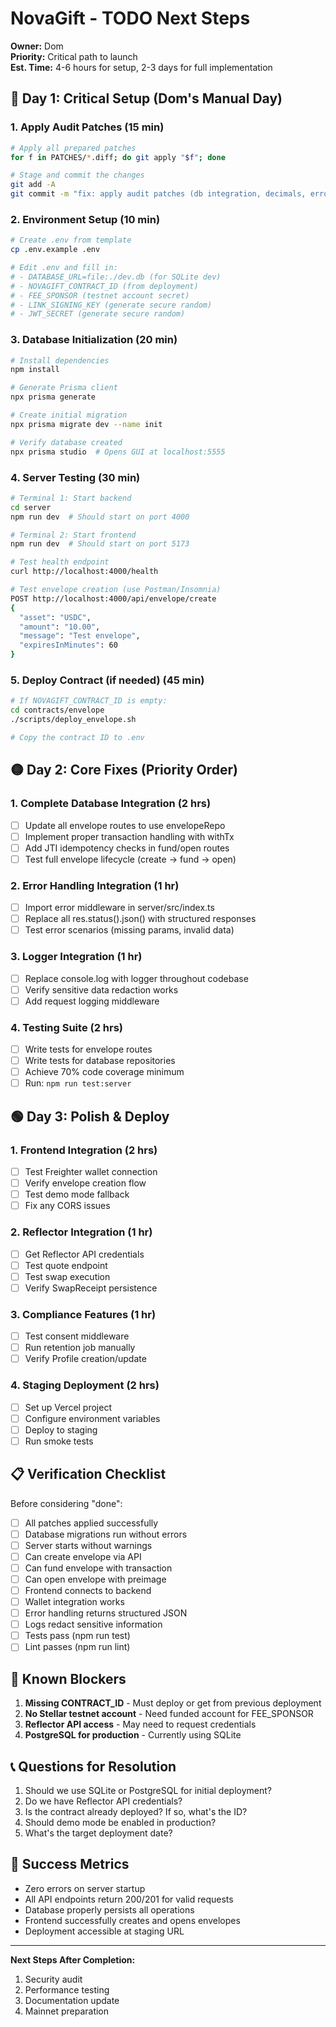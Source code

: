 # NovaGift - TODO Next Steps

**Owner:** Dom  
**Priority:** Critical path to launch  
**Est. Time:** 4-6 hours for setup, 2-3 days for full implementation

## 🔴 Day 1: Critical Setup (Dom's Manual Day)

### 1. Apply Audit Patches (15 min)
```bash
# Apply all prepared patches
for f in PATCHES/*.diff; do git apply "$f"; done

# Stage and commit the changes
git add -A
git commit -m "fix: apply audit patches (db integration, decimals, error handling)"
```

### 2. Environment Setup (10 min)
```bash
# Create .env from template
cp .env.example .env

# Edit .env and fill in:
# - DATABASE_URL=file:./dev.db (for SQLite dev)
# - NOVAGIFT_CONTRACT_ID (from deployment)
# - FEE_SPONSOR (testnet account secret)
# - LINK_SIGNING_KEY (generate secure random)
# - JWT_SECRET (generate secure random)
```

### 3. Database Initialization (20 min)
```bash
# Install dependencies
npm install

# Generate Prisma client
npx prisma generate

# Create initial migration
npx prisma migrate dev --name init

# Verify database created
npx prisma studio  # Opens GUI at localhost:5555
```

### 4. Server Testing (30 min)
```bash
# Terminal 1: Start backend
cd server
npm run dev  # Should start on port 4000

# Terminal 2: Start frontend
npm run dev  # Should start on port 5173

# Test health endpoint
curl http://localhost:4000/health

# Test envelope creation (use Postman/Insomnia)
POST http://localhost:4000/api/envelope/create
{
  "asset": "USDC",
  "amount": "10.00",
  "message": "Test envelope",
  "expiresInMinutes": 60
}
```

### 5. Deploy Contract (if needed) (45 min)
```bash
# If NOVAGIFT_CONTRACT_ID is empty:
cd contracts/envelope
./scripts/deploy_envelope.sh

# Copy the contract ID to .env
```

## 🟡 Day 2: Core Fixes (Priority Order)

### 1. Complete Database Integration (2 hrs)
- [ ] Update all envelope routes to use envelopeRepo
- [ ] Implement proper transaction handling with withTx
- [ ] Add JTI idempotency checks in fund/open routes
- [ ] Test full envelope lifecycle (create → fund → open)

### 2. Error Handling Integration (1 hr)
- [ ] Import error middleware in server/src/index.ts
- [ ] Replace all res.status().json() with structured responses
- [ ] Test error scenarios (missing params, invalid data)

### 3. Logger Integration (1 hr)
- [ ] Replace console.log with logger throughout codebase
- [ ] Verify sensitive data redaction works
- [ ] Add request logging middleware

### 4. Testing Suite (2 hrs)
- [ ] Write tests for envelope routes
- [ ] Write tests for database repositories
- [ ] Achieve 70% code coverage minimum
- [ ] Run: `npm run test:server`

## 🟢 Day 3: Polish & Deploy

### 1. Frontend Integration (2 hrs)
- [ ] Test Freighter wallet connection
- [ ] Verify envelope creation flow
- [ ] Test demo mode fallback
- [ ] Fix any CORS issues

### 2. Reflector Integration (1 hr)
- [ ] Get Reflector API credentials
- [ ] Test quote endpoint
- [ ] Test swap execution
- [ ] Verify SwapReceipt persistence

### 3. Compliance Features (1 hr)
- [ ] Test consent middleware
- [ ] Run retention job manually
- [ ] Verify Profile creation/update

### 4. Staging Deployment (2 hrs)
- [ ] Set up Vercel project
- [ ] Configure environment variables
- [ ] Deploy to staging
- [ ] Run smoke tests

## 📋 Verification Checklist

Before considering "done":

- [ ] All patches applied successfully
- [ ] Database migrations run without errors
- [ ] Server starts without warnings
- [ ] Can create envelope via API
- [ ] Can fund envelope with transaction
- [ ] Can open envelope with preimage
- [ ] Frontend connects to backend
- [ ] Wallet integration works
- [ ] Error handling returns structured JSON
- [ ] Logs redact sensitive information
- [ ] Tests pass (npm run test)
- [ ] Lint passes (npm run lint)

## 🚧 Known Blockers

1. **Missing CONTRACT_ID** - Must deploy or get from previous deployment
2. **No Stellar testnet account** - Need funded account for FEE_SPONSOR
3. **Reflector API access** - May need to request credentials
4. **PostgreSQL for production** - Currently using SQLite

## 📞 Questions for Resolution

1. Should we use SQLite or PostgreSQL for initial deployment?
2. Do we have Reflector API credentials?
3. Is the contract already deployed? If so, what's the ID?
4. Should demo mode be enabled in production?
5. What's the target deployment date?

## 🎯 Success Metrics

- Zero errors on server startup
- All API endpoints return 200/201 for valid requests
- Database properly persists all operations
- Frontend successfully creates and opens envelopes
- Deployment accessible at staging URL

---

**Next Steps After Completion:**
1. Security audit
2. Performance testing
3. Documentation update
4. Mainnet preparation